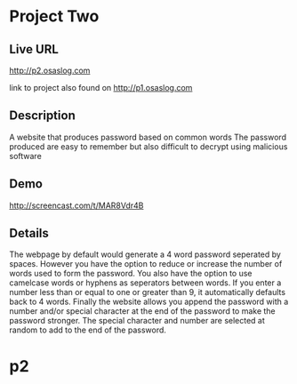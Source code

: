 # Project Two

## Live URL

<http://p2.osaslog.com>

link to project also found on
<http://p1.osaslog.com>

## Description
A website that produces password based on common words
The password produced are easy to remember but also difficult to decrypt using malicious software

## Demo
<http://screencast.com/t/MAR8Vdr4B>

## Details
The webpage by default would generate a 4 word password seperated by spaces. However you have the 
option to reduce or increase the number of words used to form the password. You also have the option 
to use camelcase words or hyphens as seperators between words. If you enter a number less than or 
equal to one or greater than 9, it automatically defaults back to 4 words. Finally the website allows you append the 
password with a number and/or special character at the end of the password to make the password stronger. The special 
character and number are selected at random to add to the end of the password. 
# p2

